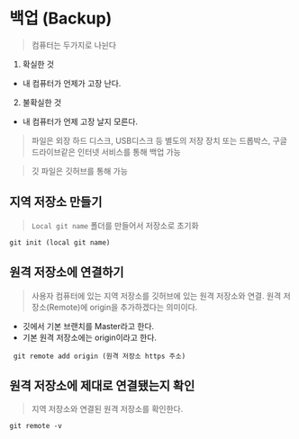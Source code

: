 # 백업 (Backup)

> 컴퓨터는 두가지로 나뉜다

1. 확실한 것
- 내 컴퓨터가 언제가 고장 난다.
2. 불확실한 것
- 내 컴퓨터가 언제 고장 날지 모른다.

> 파일은 외장 하드 디스크, USB디스크 등 별도의  저장 장치 또는 드롭박스, 구글 드라이브같은 인터넷 서비스를 통해 백업 가능

> 깃 파일은 깃허브를 통해 가능

## 지역 저장소 만들기

> `Local git name` 폴더를 만들어서  저장소로 초기화

``` git init (local git name) ```


## 원격 저장소에 연결하기

> 사용자 컴퓨터에 있는 지역 저장소를 깃허브에 있는 원격 저장소와 연결.
원격 저장소(Remote)에 origin을 추가하겠다는 의미이다.


- 깃에서 기본 브랜치를 Master라고 한다.
- 기본 원격 저장소에는 origin이라고 한다.

``` git remote add origin (원격 저장소 https 주소)```


## 원격 저장소에 제대로 연결됐는지 확인

> 지역 저장소와 연결된 원격 저장소를 확인한다.

``` git remote -v ```


